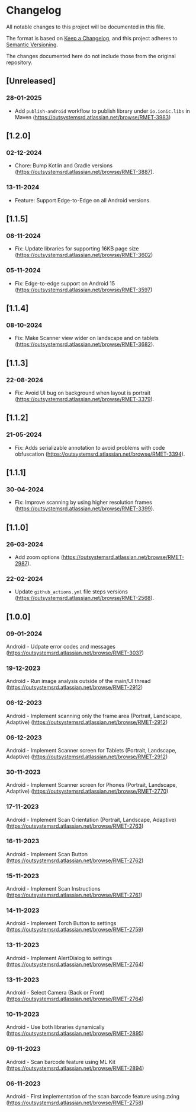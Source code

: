 # Changelog
All notable changes to this project will be documented in this file.

The format is based on [Keep a Changelog](https://keepachangelog.com/en/1.0.0/),
and this project adheres to [Semantic Versioning](https://semver.org/spec/v2.0.0.html).

The changes documented here do not include those from the original repository.

## [Unreleased]

### 28-01-2025
- Add `publish-android` workflow to publish library under `io.ionic.libs` in Maven (https://outsystemsrd.atlassian.net/browse/RMET-3983)

## [1.2.0]

### 02-12-2024
- Chore: Bump Kotlin and Gradle versions (https://outsystemsrd.atlassian.net/browse/RMET-3887).

### 13-11-2024
- Feature: Support Edge-to-Edge on all Android versions.

## [1.1.5]

### 08-11-2024
- Fix: Update libraries for supporting 16KB page size (https://outsystemsrd.atlassian.net/browse/RMET-3602)

### 05-11-2024
- Fix: Edge-to-edge support on Android 15 (https://outsystemsrd.atlassian.net/browse/RMET-3597)

## [1.1.4]

### 08-10-2024
- Fix: Make Scanner view wider on landscape and on tablets (https://outsystemsrd.atlassian.net/browse/RMET-3682).

## [1.1.3]

### 22-08-2024
- Fix: Avoid UI bug on background when layout is portrait (https://outsystemsrd.atlassian.net/browse/RMET-3379).

## [1.1.2]

### 21-05-2024
- Fix: Adds serializable annotation to avoid problems with code obfuscation (https://outsystemsrd.atlassian.net/browse/RMET-3394).

## [1.1.1]

### 30-04-2024
- Fix: Improve scanning by using higher resolution frames (https://outsystemsrd.atlassian.net/browse/RMET-3399).

## [1.1.0]

### 26-03-2024
- Add zoom options (https://outsystemsrd.atlassian.net/browse/RMET-2987).

### 22-02-2024
- Update `github_actions.yml` file steps versions (https://outsystemsrd.atlassian.net/browse/RMET-2568).

## [1.0.0]

### 09-01-2024
Android - Udpate error codes and messages (https://outsystemsrd.atlassian.net/browse/RMET-3037)

### 19-12-2023
Android - Run image analysis outside of the main/UI thread (https://outsystemsrd.atlassian.net/browse/RMET-2912)

### 06-12-2023
Android - Implement scanning only the frame area (Portrait, Landscape, Adaptive) (https://outsystemsrd.atlassian.net/browse/RMET-2912)

### 06-12-2023
Android - Implement Scanner screen for Tablets (Portrait, Landscape, Adaptive) (https://outsystemsrd.atlassian.net/browse/RMET-2912)

### 30-11-2023
Android - Implement Scanner screen for Phones (Portrait, Landscape, Adaptive) (https://outsystemsrd.atlassian.net/browse/RMET-2770)

### 17-11-2023
Android - Implement Scan Orientation (Portrait, Landscape, Adaptive) (https://outsystemsrd.atlassian.net/browse/RMET-2763)

### 16-11-2023
Android - Implement Scan Button (https://outsystemsrd.atlassian.net/browse/RMET-2762)

### 15-11-2023
Android - Implement Scan Instructions (https://outsystemsrd.atlassian.net/browse/RMET-2761)

### 14-11-2023
Android - Implement Torch Button to settings (https://outsystemsrd.atlassian.net/browse/RMET-2759)

### 13-11-2023
Android - Implement AlertDialog to settings (https://outsystemsrd.atlassian.net/browse/RMET-2764)

### 13-11-2023
Android - Select Camera (Back or Front) (https://outsystemsrd.atlassian.net/browse/RMET-2764)

### 10-11-2023
Android - Use both libraries dynamically (https://outsystemsrd.atlassian.net/browse/RMET-2895)

### 09-11-2023
Android - Scan barcode feature using ML Kit (https://outsystemsrd.atlassian.net/browse/RMET-2894)

### 06-11-2023
Android - First implementation of the scan barcode feature using zxing (https://outsystemsrd.atlassian.net/browse/RMET-2758)